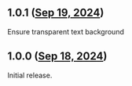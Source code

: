 ## 1.0.1 ([Sep 19, 2024](https://github.com/ramensoftware/windhawk-mods/blob/7b9cc220e6128fbdbd9f95e8588b674f98e407e7/mods/custom-desktop-watermark.wh.cpp))

Ensure transparent text background

## 1.0.0 ([Sep 18, 2024](https://github.com/ramensoftware/windhawk-mods/blob/5caa900cecb8fd17107363c40fdc102d6f68c512/mods/custom-desktop-watermark.wh.cpp))

Initial release.
